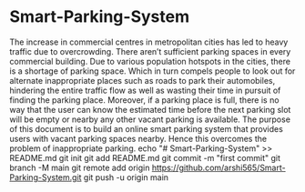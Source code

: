 # Smart-Parking-System
The increase in commercial centres in metropolitan cities has led to heavy traffic due to overcrowding. There aren’t sufficient parking spaces in every commercial building. Due to various population hotspots in the cities, there is a shortage of parking space. Which in turn compels people to look out for alternate inappropriate places such as roads to park their automobiles, hindering the entire traffic flow as well as wasting their time in pursuit  of finding the parking place. Moreover, if a parking place is full, there is no way that the user can know the estimated time before the next parking slot will be empty or nearby any other vacant parking is available. The purpose of this document is to build an online smart parking system that provides users with vacant parking spaces nearby. Hence this overcomes the problem of inappropriate parking.
echo "# Smart-Parking-System" >> README.md
git init
git add README.md
git commit -m "first commit"
git branch -M main
git remote add origin https://github.com/arshi565/Smart-Parking-System.git
git push -u origin main
